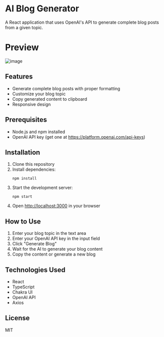 # AI Blog Generator

A React application that uses OpenAI's API to generate complete blog posts from a given topic.

# Preview
![image](https://github.com/user-attachments/assets/a0a48469-0c28-481b-918d-202f40150c5f)


## Features

- Generate complete blog posts with proper formatting
- Customize your blog topic
- Copy generated content to clipboard
- Responsive design

## Prerequisites

- Node.js and npm installed
- OpenAI API key (get one at https://platform.openai.com/api-keys)

## Installation

1. Clone this repository
2. Install dependencies:
   ```
   npm install
   ```
3. Start the development server:
   ```
   npm start
   ```
4. Open [http://localhost:3000](http://localhost:3000) in your browser

## How to Use

1. Enter your blog topic in the text area
2. Enter your OpenAI API key in the input field
3. Click "Generate Blog"
4. Wait for the AI to generate your blog content
5. Copy the content or generate a new blog

## Technologies Used

- React
- TypeScript
- Chakra UI
- OpenAI API
- Axios

## License

MIT
